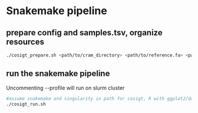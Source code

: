 # Snakemake pipeline

## prepare config and samples.tsv, organize resources

```bash
./cosigt_prepare.sh <path/to/cram_directory> <path/to/reference.fa> <path/to/graph.gfa> <region> <blacklist.txt> #chr1:103456064-103863972 for AMY, for instance
```

## run the snakemake pipeline
Uncommenting --profile will run on slurm cluster

```bash
#assume snakemake and singularity in path for cosigt, R with ggplot2/data.table/rjson in path for evaluate
./cosigt_run.sh
```


